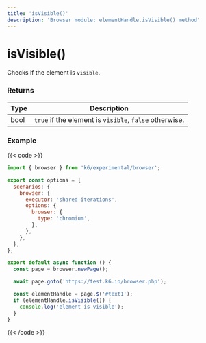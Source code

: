 ```yaml
---
title: 'isVisible()'
description: 'Browser module: elementHandle.isVisible() method'
---
```


# isVisible()

Checks if the element is `visible`.

### Returns

| Type | Description                                            |
| ---- | ------------------------------------------------------ |
| bool | `true` if the element is `visible`, `false` otherwise. |

### Example

{{< code >}}

```javascript
import { browser } from 'k6/experimental/browser';

export const options = {
  scenarios: {
    browser: {
      executor: 'shared-iterations',
      options: {
        browser: {
          type: 'chromium',
        },
      },
    },
  },
};

export default async function () {
  const page = browser.newPage();

  await page.goto('https://test.k6.io/browser.php');

  const elementHandle = page.$('#text1');
  if (elementHandle.isVisible()) {
    console.log('element is visible');
  }
}
```

{{< /code >}}
